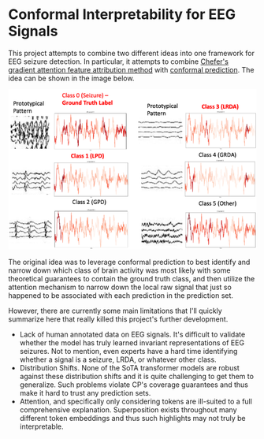 # Conformal Interpretability for EEG Signals

This project attempts to combine two different ideas into one framework for EEG seizure detection. In particular, it attempts to combine [Chefer's gradient attention feature attribution method](https://github.com/hila-chefer/Transformer-MM-Explainability) with [conformal prediction](https://arxiv.org/abs/2107.07511). The idea can be shown in the image below.

![Case Study](fig/InterpretabilityCaseStudy.drawio.png)

The original idea was to leverage conformal prediction to best identify and narrow down which class of brain activity was most likely with some theoretical guarantees to contain the ground truth class, and then utilize the attention mechanism to narrow down the local raw signal that just so happened to be associated with each prediction in the prediction set.

However, there are currently some main limitations that I'll quickly summarize here that really killed this project's further development. 

- Lack of human annotated data on EEG signals. It's difficult to validate whether the model has truly learned invariant representations of EEG seizures. Not to mention, even experts have a hard time identifying whether a signal is a seizure, LRDA, or whatever other class.
- Distribution Shifts. None of the SoTA transformer models are robust against these distribution shifts and it is quite challenging to get them to generalize. Such problems violate CP's coverage guarantees and thus make it hard to trust any prediction sets.
- Attention, and specifically only considering tokens are ill-suited to a full comprehensive explanation. Superposition exists throughout many different token embeddings and thus such highlights may not truly be interpretable.
